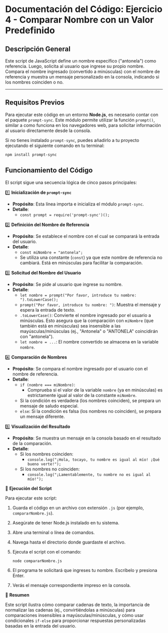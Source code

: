 # Documentación del Código: Ejercicio 4 - Comparar Nombre con un Valor Predefinido

## Descripción General

Este script de JavaScript define un nombre específico ("antonela") como referencia. Luego, solicita al usuario que ingrese su propio nombre. Compara el nombre ingresado (convertido a minúsculas) con el nombre de referencia y muestra un mensaje personalizado en la consola, indicando si los nombres coinciden o no.

---

## Requisitos Previos

Para ejecutar este código en un entorno **Node.js**, es necesario contar con el paquete `prompt-sync`. Este módulo permite utilizar la función `prompt()`, similar a como funciona en los navegadores web, para solicitar información al usuario directamente desde la consola.

Si no tienes instalado `prompt-sync`, puedes añadirlo a tu proyecto ejecutando el siguiente comando en tu terminal:

```bash
npm install prompt-sync
```

## Funcionamiento del Código

El script sigue una secuencia lógica de cinco pasos principales:

1️⃣ **Inicialización de `prompt-sync`**

<!-- ![Diagrama de la inicialización de prompt-sync](../imagenes/nombre-1-prompt-sync.png) -->
*   **Propósito**: Esta línea importa e inicializa el módulo `prompt-sync`.
*   **Detalle**:
    *   `const prompt = require('prompt-sync')();`

2️⃣ **Definición del Nombre de Referencia**

<!-- ![Definición de la constante miNombre](../imagenes/nombre-2-constante.png) -->
*   **Propósito**: Se establece el nombre con el cual se comparará la entrada del usuario.
*   **Detalle**:
    *   `const miNombre = "antonela";`
    *   Se utiliza una constante (`const`) ya que este nombre de referencia no cambiará. Está en minúsculas para facilitar la comparación.

3️⃣ **Solicitud del Nombre del Usuario**

<!-- ![Captura de pantalla de la solicitud del nombre al usuario](../imagenes/nombre-3-entrada.png) -->
*   **Propósito**: Se pide al usuario que ingrese su nombre.
*   **Detalle**:
    *   `let nombre = prompt("Por favor, introduce tu nombre: ").toLowerCase();`
    *   `prompt("Por favor, introduce tu nombre: ")`: Muestra el mensaje y espera la entrada de texto.
    *   `.toLowerCase()`: Convierte el nombre ingresado por el usuario a minúsculas. Esto asegura que la comparación con `miNombre` (que también está en minúsculas) sea insensible a las mayúsculas/minúsculas (ej., "Antonela" o "ANTONELA" coincidirán con "antonela").
    *   `let nombre = ...`: El nombre convertido se almacena en la variable `nombre`.

4️⃣ **Comparación de Nombres**

<!-- ![Diagrama de flujo de la condición para comparar los nombres](../imagenes/nombre-4-comparacion.png) -->
*   **Propósito**: Se compara el nombre ingresado por el usuario con el nombre de referencia.
*   **Detalle**:
    *   `if (nombre === miNombre)`:
        *   Comprueba si el valor de la variable `nombre` (ya en minúsculas) es estrictamente igual al valor de la constante `miNombre`.
    *   Si la condición es verdadera (los nombres coinciden), se prepara un mensaje de saludo especial.
    *   `else`: Si la condición es falsa (los nombres no coinciden), se prepara un mensaje diferente.

5️⃣ **Visualización del Resultado**

<!-- ![Muestra de la visualización del mensaje personalizado en consola](../imagenes/nombre-5-visualizacion.png) -->
*   **Propósito**: Se muestra un mensaje en la consola basado en el resultado de la comparación.
*   **Detalle**:
    *   Si los nombres coinciden:
        *   `console.log("¡Hola, tocayo, tu nombre es igual al mío! ¡Qué bueno verte!");`
    *   Si los nombres no coinciden:
        *   `console.log("¡Lamentablemente, tu nombre no es igual al mío!");`

🚀 **Ejecución del Script**

Para ejecutar este script:

1.  Guarda el código en un archivo con extensión `.js` (por ejemplo, `compararNombre.js`).
2.  Asegúrate de tener Node.js instalado en tu sistema.
3.  Abre una terminal o línea de comandos.
4.  Navega hasta el directorio donde guardaste el archivo.
5.  Ejecuta el script con el comando:

    <!-- ![Comando de ejecución del script compararNombre.js en la terminal](../imagenes/nombre-6-ejecucion.png) -->
    ```bash
    node compararNombre.js
    ```
6.  El programa te solicitará que ingreses tu nombre. Escríbelo y presiona Enter.
7.  Verás el mensaje correspondiente impreso en la consola.

🏁 **Resumen**

Este script ilustra cómo comparar cadenas de texto, la importancia de normalizar las cadenas (ej., convirtiéndolas a minúsculas) para comparaciones insensibles a mayúsculas/minúsculas, y cómo usar condicionales `if-else` para proporcionar respuestas personalizadas basadas en la entrada del usuario.